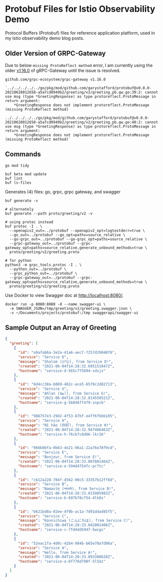 # Protobuf Files for Istio Observability Demo

Protocol Buffers (Protobuf) files for reference application platform, used in my Istio observability demo blog posts.

## Older Version of GRPC-Gateway
Due to below `missing ProtoReflect method` error, I am currently using the older [v1.16.0](https://github.com/grpc-ecosystem/grpc-gateway/releases/tag/v1.16.0) of gRPC-Gateway until the issue is resolved.

```text
github.com/grpc-ecosystem/grpc-gateway v1.16.0
```

```text
`../../../../../go/pkg/mod/github.com/garystafford/protobuf@v0.0.0-20210628012658-a5a7cd0949b2/greeting/v2/greeting.pb.gw.go:39:2: cannot use msg (type *GreetingResponse) as type protoreflect.ProtoMessage in return argument:
	*GreetingResponse does not implement protoreflect.ProtoMessage (missing ProtoReflect method)

../../../../../go/pkg/mod/github.com/garystafford/protobuf@v0.0.0-20210628012658-a5a7cd0949b2/greeting/v2/greeting.pb.gw.go:48:2: cannot use msg (type *GreetingResponse) as type protoreflect.ProtoMessage in return argument:
	*GreetingResponse does not implement protoreflect.ProtoMessage (missing ProtoReflect method)`
```

## Commands

```shell
go mod tidy

buf beta mod update
buf lint
buf ls-files
```

Generates (4) files: go, grpc, grpc gateway, and swagger

```shell
buf generate -v

# alternately
buf generate --path proto/greeting/v2 -v

# using protoc instead
buf protoc -I . \
  --openapiv2_out=../protobuf --openapiv2_opt=logtostderr=true \
  --go_out=../protobuf --go_opt=paths=source_relative \
  --go-grpc_out=../protobuf --go-grpc_opt=paths=source_relative \
  --grpc-gateway_out=../protobuf --grpc-gateway_opt=paths=source_relative,generate_unbound_methods=true \
  proto/greeting/v2/greeting.proto

# for python
python3 -m grpc_tools.protoc -I . \
  --python_out=../protobuf \
  --grpc_python_out=../protobuf \
  --grpc-gateway_out=../protobuf --grpc-gateway_opt=paths=source_relative,generate_unbound_methods=true \
  proto/greeting/v2/greeting.proto

```

Use Docker to view Swagger doc at <http://localhost:8080/>.

```shell
docker run -p 8080:8080 -d --name swagger-ui \
  -e SWAGGER_JSON=/tmp/greeting/v2/greeting.swagger.json \
  -v ~/Documents/projects/protobuf:/tmp swaggerapi/swagger-ui
```

## Sample Output an Array of Greeting

```json
{
  "greeting": [
    {
      "id": "a9afab6a-3e2a-41a6-aec7-7257d2904076",
      "service": "Service D",
      "message": "Shalom (שָׁלוֹם), from Service D!",
      "created": "2021-06-04T14:28:32.695151047Z",
      "hostname": "service-d-565c775894-vdsjx"
    },
    {
      "id": "6d4cc38a-b069-482c-ace5-65f0c2d82713",
      "service": "Service G",
      "message": "Ahlan (أهلا), from Service G!",
      "created": "2021-06-04T14:28:32.814550521Z",
      "hostname": "service-g-5b846ff479-znpcb"
    },
    {
      "id": "988757e3-29d2-4f53-87bf-e4ff6fbbb105",
      "service": "Service H",
      "message": "Nǐ hǎo (你好), from Service H!",
      "created": "2021-06-04T14:28:32.947406463Z",
      "hostname": "service-h-76cb7c8d66-lkr26"
    },
    {
      "id": "966b0bfa-0b63-4e21-96a1-22a76e78f9cd",
      "service": "Service E",
      "message": "Bonjour, from Service E!",
      "created": "2021-06-04T14:28:33.007881464Z",
      "hostname": "service-e-594d4754fc-pr7tc"
    },
    {
      "id": "c612a228-704f-4562-90c5-33357b12ff8d",
      "service": "Service B",
      "message": "Namasté (नमस्ते), from Service B!",
      "created": "2021-06-04T14:28:33.015985983Z",
      "hostname": "service-b-697b78cf54-4lk8s"
    },
    {
      "id": "b621bd8a-02ee-4f9b-ac1a-7d91ddad85f5",
      "service": "Service C",
      "message": "Konnichiwa (こんにちは), from Service C!",
      "created": "2021-06-04T14:28:33.042001406Z",
      "hostname": "service-c-7fd4dd5947-5wcgs"
    },
    {
      "id": "52eac1fa-4d0c-42b4-984b-b65e70afd98a",
      "service": "Service A",
      "message": "Hello, from Service A!",
      "created": "2021-06-04T14:28:33.093380628Z",
      "hostname": "service-a-6f776d798f-5l5dz"
    }
  ]
}
```
